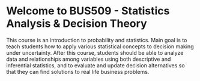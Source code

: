 # Welcome to BUS509 - Statistics Analysis & Decision Theory
This course is an introduction to probability and statistics. Main goal is to teach students how to apply various statistical concepts to decision making under uncertainty. After this course, students should be able to analyze data and relationships among variables using both descriptive and inferential statistics, and to evaluate and update decision alternatives so that they can find solutions to real life business problems.
